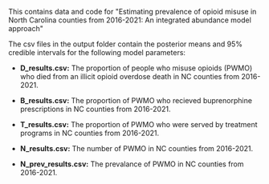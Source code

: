This contains data and code for "Estimating prevalence of opioid misuse in North Carolina counties from 2016-2021: An integrated abundance model approach"

The csv files in the output folder contain the posterior means and 95% credible intervals for the following model parameters:

* **D_results.csv:** The proportion of people who misuse opioids (PWMO) who died from an illicit opioid overdose death in NC counties from 2016-2021.

* **B_results.csv:** The proportion of PWMO who recieved buprenorphine prescriptions in NC counties from 2016-2021.

* **T_results.csv:** The proportion of PWMO who were served by treatment programs in NC counties from 2016-2021.

* **N_results.csv:** The number of PWMO in NC counties from 2016-2021.

* **N_prev_results.csv:** The prevalance of PWMO in NC counties from 2016-2021.
